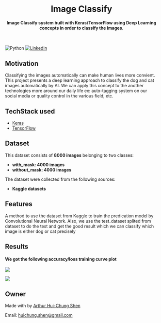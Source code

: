 
<h1 align="center">Image Classify</h1>


<div align= "center">
  <h4>Image Classify system built with  Keras/TensorFlow using Deep Learning concepts in order to classify the images.</h4>
  
</div>
&nbsp;&nbsp;&nbsp;&nbsp;&nbsp;&nbsp;&nbsp;&nbsp;&nbsp;&nbsp;&nbsp;&nbsp;&nbsp;&nbsp;&nbsp;&nbsp;&nbsp;&nbsp;&nbsp;&nbsp;&nbsp;&nbsp;&nbsp;&nbsp;&nbsp;&nbsp;&nbsp;&nbsp;&nbsp;&nbsp;

![Python](https://img.shields.io/badge/python-v3.6+-blue.svg)
[![LinkedIn](https://img.shields.io/badge/-LinkedIn-black.svg?style=flat-square&logo=linkedin&colorB=555)](https://www.linkedin.com/in/arthur-hui-chung-shen-b58961170)



</div>

## Motivation
Classifying the images automatically can make human lives more convient. This project presents a deep learning approach to classify the dog and cat images automatically by AI. We can apply this concept to the another technologies more around our daily life ex: auto-tagging system on our social media or quality control in the various field, etc.

 



## TechStack used


- [Keras](https://keras.io/)
- [TensorFlow](https://www.tensorflow.org/)


##  Dataset


This dataset consists of __8000 images__ belonging to two classes:
*	__with_mask: 4000 images__
*	__without_mask: 4000 images__

The dataset were collected from the following sources:

* __Kaggle datasets__ 




## Features
A method to use the dataset from Kaggle to train the predication model by Convolutional Neural Network. Also, we use the test_dataset splited from dataset to do the test and get the good result which we can classify which image is either dog or cat precisely

## Results

#### We got the following accuracy/loss training curve plot
![](https://github.com/ArthurShen8118/Bank_Customers_Experience_Analysis/blob/main/Readme_images/Figure_1.png)

![](https://github.com/ArthurShen8118/Bank_Customers_Experience_Analysis/blob/main/Readme_images/Figure_2.png)
## Owner
Made with by [Arthur Hui-Chung Shen](https://github.com/ArthurShen8118)

Email: huichung.shen@gmail.com

